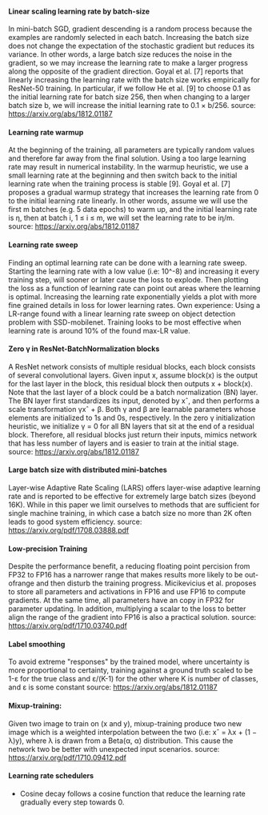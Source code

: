 #### Linear scaling learning rate by batch-size
In mini-batch SGD, gradient descending is a random process because the examples
are randomly selected in each batch. Increasing the batch
size does not change the expectation of the stochastic gradient but reduces its
variance. In other words, a large batch size reduces the noise in the gradient,
so we may increase the learning rate to make a larger progress along the
opposite of the gradient direction.
Goyal et al. [7] reports that linearly increasing the learning rate with the
batch size works empirically for ResNet-50 training. In particular, if we follow
He et al. [9] to choose 0.1 as the initial learning rate for batch size 256,
then when changing to a larger batch size b, we will increase the initial
learning rate to 0.1 × b/256.
source: https://arxiv.org/abs/1812.01187

#### Learning rate warmup
At the beginning of the training, all parameters are typically random values and
therefore far away from the final solution. Using a too large learning rate may
result in numerical instability. In the warmup heuristic, we use a small
learning rate at the beginning and then switch back to the initial learning rate
when the training process is stable [9]. Goyal et al. [7] proposes a gradual
warmup strategy that increases the learning rate from 0 to the initial learning
rate linearly. In other words, assume we will use the first m batches
(e.g. 5 data epochs) to warm up, and the initial learning rate is η, then at
batch i, 1 ≤ i ≤ m, we will set the learning rate to be iη/m.
source: https://arxiv.org/abs/1812.01187

#### Learning rate sweep
Finding an optimal learning rate can be done with a learning rate sweep.
Starting the learning rate with a low value (i.e: 10^-8) and increasing it every
training step, will sooner or later cause the loss to explode. Then plotting the
loss as a function of learning rate can point out areas where the learning is
optimal. Increasing the learning rate exponentially yields a plot with more fine
grained details in loss for lower learning rates.
Own experience:
  Using a LR-range found with a linear learning rate sweep on object detection
  problem with SSD-mobilenet. Training looks to be most effective when learning
  rate is around 10% of the found max-LR value.

#### Zero γ in ResNet-BatchNormalization blocks
A ResNet network consists of multiple residual blocks, each block consists of
several convolutional layers. Given input x, assume block(x) is the output for
the last layer in the block, this residual block then outputs x + block(x).
Note that the last layer of a block could be a batch normalization (BN) layer.
The BN layer first standardizes its input, denoted by xˆ, and then performs a
scale transformation γxˆ + β. Both γ and β are learnable parameters whose
elements are initialized to 1s and 0s, respectively. In the zero γ
initialization heuristic, we initialize γ = 0 for all BN layers that sit at the
end of a residual block. Therefore, all residual blocks just return their
inputs, mimics network that has less number of layers and is easier to train at
the initial stage.
source: https://arxiv.org/abs/1812.01187

#### Large batch size with distributed mini-batches
Layer-wise Adaptive Rate Scaling (LARS) offers layer-wise adaptive learning rate
and is reported to be effective for extremely large batch sizes (beyond 16K).
While in this paper we limit ourselves to methods that are sufficient for single
machine training, in which case a batch size no more than 2K often leads to good
system efficiency.
source: https://arxiv.org/pdf/1708.03888.pdf

#### Low-precision Training
Despite the performance benefit, a reducing floating point percision from FP32
to FP16 has a narrower range that makes results more likely to be out-ofrange
and then disturb the training progress. Micikevicius et al. proposes to store
all parameters and activations in FP16 and use FP16 to compute gradients. At the
same time, all parameters have an copy in FP32 for parameter updating.
In addition, multiplying a scalar to the loss to better align the range of the
gradient into FP16 is also a practical solution.
source: https://arxiv.org/pdf/1710.03740.pdf

#### Label smoothing
To avoid extreme "responses" by the trained model, where uncertainty is more
proportional to certainty, training against a ground truth scaled to be
1-ε for the true class and ε/(K-1) for the other where K is number of classes,
and ε is some constant
source: https://arxiv.org/abs/1812.01187

#### Mixup-training:
Given two image to train on (x and y), mixup-training produce two new image
which is a weighted interpolation between the two (i.e: xˆ = λx + (1 − λ)y),
where λ is drawn from a Beta(α, α) distribution.
This cause the network two be better with unexpected input scenarios.
source: https://arxiv.org/pdf/1710.09412.pdf

#### Learning rate schedulers
  - Cosine decay follows a cosine function that reduce the learning rate
  gradually every step towards 0.
